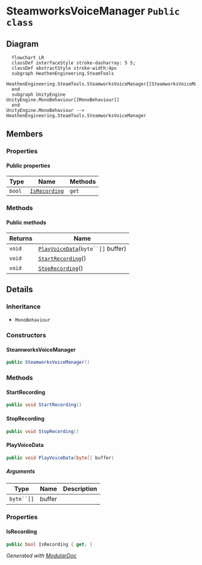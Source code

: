 # SteamworksVoiceManager `Public class`

## Diagram
```mermaid
  flowchart LR
  classDef interfaceStyle stroke-dasharray: 5 5;
  classDef abstractStyle stroke-width:4px
  subgraph HeathenEngineering.SteamTools
  HeathenEngineering.SteamTools.SteamworksVoiceManager[[SteamworksVoiceManager]]
  end
  subgraph UnityEngine
UnityEngine.MonoBehaviour[[MonoBehaviour]]
  end
UnityEngine.MonoBehaviour --> HeathenEngineering.SteamTools.SteamworksVoiceManager
```

## Members
### Properties
#### Public  properties
| Type | Name | Methods |
| --- | --- | --- |
| `bool` | [`IsRecording`](#isrecording) | `get` |

### Methods
#### Public  methods
| Returns | Name |
| --- | --- |
| `void` | [`PlayVoiceData`](#playvoicedata)(`byte``[]` buffer) |
| `void` | [`StartRecording`](#startrecording)() |
| `void` | [`StopRecording`](#stoprecording)() |

## Details
### Inheritance
 - `MonoBehaviour`

### Constructors
#### SteamworksVoiceManager
```csharp
public SteamworksVoiceManager()
```

### Methods
#### StartRecording
```csharp
public void StartRecording()
```

#### StopRecording
```csharp
public void StopRecording()
```

#### PlayVoiceData
```csharp
public void PlayVoiceData(byte[] buffer)
```
##### Arguments
| Type | Name | Description |
| --- | --- | --- |
| `byte``[]` | buffer |   |

### Properties
#### IsRecording
```csharp
public bool IsRecording { get; }
```

*Generated with* [*ModularDoc*](https://github.com/hailstorm75/ModularDoc)
